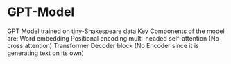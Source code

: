 # GPT-Model
GPT Model trained on tiny-Shakespeare data
Key Components of the model are:
Word embedding
Positional encoding
multi-headed self-attention (No cross attention)
Transformer Decoder block (No Encoder since it is generating text on its own)
